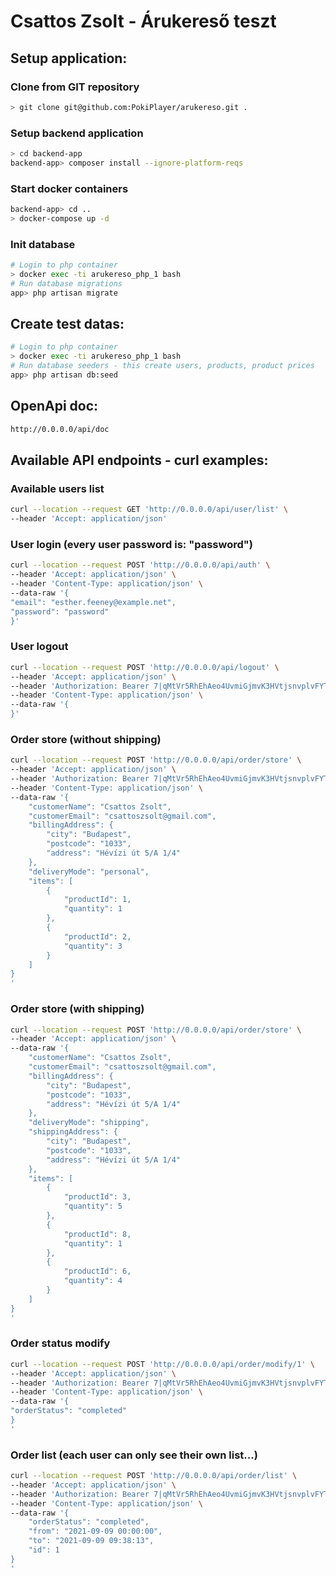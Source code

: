 # Csattos Zsolt - Árukereső teszt

## Setup application:

### Clone from GIT repository

```bash
> git clone git@github.com:PokiPlayer/arukereso.git . 
```

### Setup backend application

```bash
> cd backend-app
backend-app> composer install --ignore-platform-reqs
```

### Start docker containers

```bash
backend-app> cd ..
> docker-compose up -d
```

### Init database
```bash
# Login to php container
> docker exec -ti arukereso_php_1 bash
# Run database migrations
app> php artisan migrate
```

## Create test datas:

```bash
# Login to php container
> docker exec -ti arukereso_php_1 bash
# Run database seeders - this create users, products, product prices
app> php artisan db:seed
```

## OpenApi doc:

```bash
http://0.0.0.0/api/doc
```

## Available API endpoints - curl examples:

### Available users list
```bash
curl --location --request GET 'http://0.0.0.0/api/user/list' \
--header 'Accept: application/json'
```

### User login (every user password is: "password")
```bash
curl --location --request POST 'http://0.0.0.0/api/auth' \
--header 'Accept: application/json' \
--header 'Content-Type: application/json' \
--data-raw '{
"email": "esther.feeney@example.net",
"password": "password"
}'
```

### User logout
```bash
curl --location --request POST 'http://0.0.0.0/api/logout' \
--header 'Accept: application/json' \
--header 'Authorization: Bearer 7|qMtVr5RhEhAeo4UvmiGjmvK3HVtjsnvplvFYT5GD' \
--header 'Content-Type: application/json' \
--data-raw '{
}'
```

### Order store (without shipping)
```bash
curl --location --request POST 'http://0.0.0.0/api/order/store' \
--header 'Accept: application/json' \
--header 'Authorization: Bearer 7|qMtVr5RhEhAeo4UvmiGjmvK3HVtjsnvplvFYT5GD' \
--header 'Content-Type: application/json' \
--data-raw '{
    "customerName": "Csattos Zsolt",
    "customerEmail": "csattoszsolt@gmail.com",
    "billingAddress": {
        "city": "Budapest",
        "postcode": "1033",
        "address": "Hévízi út 5/A 1/4"
    },
    "deliveryMode": "personal",
    "items": [
        {
            "productId": 1,
            "quantity": 1
        },
        {
            "productId": 2,
            "quantity": 3
        }
    ]
}
'
```

### Order store (with shipping)
```bash
curl --location --request POST 'http://0.0.0.0/api/order/store' \
--header 'Accept: application/json' \
--data-raw '{
    "customerName": "Csattos Zsolt",
    "customerEmail": "csattoszsolt@gmail.com",
    "billingAddress": {
        "city": "Budapest",
        "postcode": "1033",
        "address": "Hévízi út 5/A 1/4"
    },
    "deliveryMode": "shipping",
    "shippingAddress": {
        "city": "Budapest",
        "postcode": "1033",
        "address": "Hévízi út 5/A 1/4"
    },
    "items": [
        {
            "productId": 3,
            "quantity": 5
        },
        {
            "productId": 8,
            "quantity": 1
        },
        {
            "productId": 6,
            "quantity": 4
        }
    ]
}
'
```

### Order status modify
```bash
curl --location --request POST 'http://0.0.0.0/api/order/modify/1' \
--header 'Accept: application/json' \
--header 'Authorization: Bearer 7|qMtVr5RhEhAeo4UvmiGjmvK3HVtjsnvplvFYT5GD' \
--header 'Content-Type: application/json' \
--data-raw '{
"orderStatus": "completed"
}
'
```

### Order list (each user can only see their own list...)
```bash
curl --location --request POST 'http://0.0.0.0/api/order/list' \
--header 'Accept: application/json' \
--header 'Authorization: Bearer 7|qMtVr5RhEhAeo4UvmiGjmvK3HVtjsnvplvFYT5GD' \
--header 'Content-Type: application/json' \
--data-raw '{
    "orderStatus": "completed",
    "from": "2021-09-09 00:00:00",
    "to": "2021-09-09 09:38:13",
    "id": 1
}
'
```
